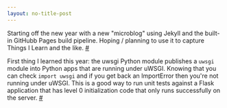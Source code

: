 ```yaml
---
layout: no-title-post
---
```

Starting off the new year with a new "microblog" using Jekyll and the built-in GitHubb Pages build pipeline. Hoping / planning to use it to capture Things I Learn and the like. [#](#)

First thing I learned this year: the uwsgi Python module publishes a `uwsgi` module into Python apps that are running under uWSGI. Knowing that you can check `import uwsgi` and if you get back an ImportError then you're not running under uWSGI. This is a good way to run unit tests against a Flask application that has level 0 initialization code that only runs successfully on the server. [#](#2)
